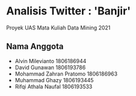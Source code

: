 # Analisis Twitter : 'Banjir'
Proyek UAS Mata Kuliah Data Mining 2021

## Nama Anggota
* Alvin Milevianto 1806186944
* David Gunawan 1806193786
* Mohammad Zahran Pratomo 1806186963
* Muhammad Ghazy 1806193445
* Rifqi Athala Naufal 1806193533

